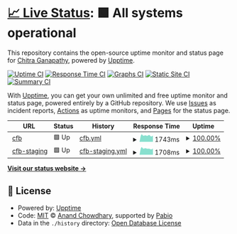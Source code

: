 # [📈 Live Status](https://chitraganapathy.github.io/chitrasfoodbook-uptime): <!--live status--> **🟩 All systems operational**

This repository contains the open-source uptime monitor and status page for [Chitra Ganapathy](http://www.chitrasfoodbook.com), powered by [Upptime](https://github.com/upptime/upptime).

[![Uptime CI](https://github.com/chitraganapathy/chitrasfoodbook-uptime/workflows/Uptime%20CI/badge.svg)](https://github.com/chitraganapathy/chitrasfoodbook-uptime/actions?query=workflow%3A%22Uptime+CI%22)
[![Response Time CI](https://github.com/chitraganapathy/chitrasfoodbook-uptime/workflows/Response%20Time%20CI/badge.svg)](https://github.com/chitraganapathy/chitrasfoodbook-uptime/actions?query=workflow%3A%22Response+Time+CI%22)
[![Graphs CI](https://github.com/chitraganapathy/chitrasfoodbook-uptime/workflows/Graphs%20CI/badge.svg)](https://github.com/chitraganapathy/chitrasfoodbook-uptime/actions?query=workflow%3A%22Graphs+CI%22)
[![Static Site CI](https://github.com/chitraganapathy/chitrasfoodbook-uptime/workflows/Static%20Site%20CI/badge.svg)](https://github.com/chitraganapathy/chitrasfoodbook-uptime/actions?query=workflow%3A%22Static+Site+CI%22)
[![Summary CI](https://github.com/chitraganapathy/chitrasfoodbook-uptime/workflows/Summary%20CI/badge.svg)](https://github.com/chitraganapathy/chitrasfoodbook-uptime/actions?query=workflow%3A%22Summary+CI%22)

With [Upptime](https://upptime.js.org), you can get your own unlimited and free uptime monitor and status page, powered entirely by a GitHub repository. We use [Issues](https://github.com/chitraganapathy/chitrasfoodbook-uptime/issues) as incident reports, [Actions](https://github.com/chitraganapathy/chitrasfoodbook-uptime/actions) as uptime monitors, and [Pages](https://chitraganapathy.github.io/chitrasfoodbook-uptime) for the status page.

<!--start: status pages-->
<!-- This summary is generated by Upptime (https://github.com/upptime/upptime) -->
<!-- Do not edit this manually, your changes will be overwritten -->
<!-- prettier-ignore -->
| URL | Status | History | Response Time | Uptime |
| --- | ------ | ------- | ------------- | ------ |
| <img alt="" src="https://icons.duckduckgo.com/ip3/www.chitrasfoodbook.com.ico" height="13"> [cfb](https://www.chitrasfoodbook.com) | 🟩 Up | [cfb.yml](https://github.com/chitraganapathy/chitrasfoodbook-uptime/commits/HEAD/history/cfb.yml) | <details><summary><img alt="Response time graph" src="./graphs/cfb/response-time-week.png" height="20"> 1743ms</summary><br><a href="https://chitraganapathy.github.io/chitrasfoodbook-uptime/history/cfb"><img alt="Response time 1717" src="https://img.shields.io/endpoint?url=https%3A%2F%2Fraw.githubusercontent.com%2Fchitraganapathy%2Fchitrasfoodbook-uptime%2FHEAD%2Fapi%2Fcfb%2Fresponse-time.json"></a><br><a href="https://chitraganapathy.github.io/chitrasfoodbook-uptime/history/cfb"><img alt="24-hour response time 1682" src="https://img.shields.io/endpoint?url=https%3A%2F%2Fraw.githubusercontent.com%2Fchitraganapathy%2Fchitrasfoodbook-uptime%2FHEAD%2Fapi%2Fcfb%2Fresponse-time-day.json"></a><br><a href="https://chitraganapathy.github.io/chitrasfoodbook-uptime/history/cfb"><img alt="7-day response time 1743" src="https://img.shields.io/endpoint?url=https%3A%2F%2Fraw.githubusercontent.com%2Fchitraganapathy%2Fchitrasfoodbook-uptime%2FHEAD%2Fapi%2Fcfb%2Fresponse-time-week.json"></a><br><a href="https://chitraganapathy.github.io/chitrasfoodbook-uptime/history/cfb"><img alt="30-day response time 1960" src="https://img.shields.io/endpoint?url=https%3A%2F%2Fraw.githubusercontent.com%2Fchitraganapathy%2Fchitrasfoodbook-uptime%2FHEAD%2Fapi%2Fcfb%2Fresponse-time-month.json"></a><br><a href="https://chitraganapathy.github.io/chitrasfoodbook-uptime/history/cfb"><img alt="1-year response time 1717" src="https://img.shields.io/endpoint?url=https%3A%2F%2Fraw.githubusercontent.com%2Fchitraganapathy%2Fchitrasfoodbook-uptime%2FHEAD%2Fapi%2Fcfb%2Fresponse-time-year.json"></a></details> | <details><summary><a href="https://chitraganapathy.github.io/chitrasfoodbook-uptime/history/cfb">100.00%</a></summary><a href="https://chitraganapathy.github.io/chitrasfoodbook-uptime/history/cfb"><img alt="All-time uptime 100.00%" src="https://img.shields.io/endpoint?url=https%3A%2F%2Fraw.githubusercontent.com%2Fchitraganapathy%2Fchitrasfoodbook-uptime%2FHEAD%2Fapi%2Fcfb%2Fuptime.json"></a><br><a href="https://chitraganapathy.github.io/chitrasfoodbook-uptime/history/cfb"><img alt="24-hour uptime 100.00%" src="https://img.shields.io/endpoint?url=https%3A%2F%2Fraw.githubusercontent.com%2Fchitraganapathy%2Fchitrasfoodbook-uptime%2FHEAD%2Fapi%2Fcfb%2Fuptime-day.json"></a><br><a href="https://chitraganapathy.github.io/chitrasfoodbook-uptime/history/cfb"><img alt="7-day uptime 100.00%" src="https://img.shields.io/endpoint?url=https%3A%2F%2Fraw.githubusercontent.com%2Fchitraganapathy%2Fchitrasfoodbook-uptime%2FHEAD%2Fapi%2Fcfb%2Fuptime-week.json"></a><br><a href="https://chitraganapathy.github.io/chitrasfoodbook-uptime/history/cfb"><img alt="30-day uptime 100.00%" src="https://img.shields.io/endpoint?url=https%3A%2F%2Fraw.githubusercontent.com%2Fchitraganapathy%2Fchitrasfoodbook-uptime%2FHEAD%2Fapi%2Fcfb%2Fuptime-month.json"></a><br><a href="https://chitraganapathy.github.io/chitrasfoodbook-uptime/history/cfb"><img alt="1-year uptime 100.00%" src="https://img.shields.io/endpoint?url=https%3A%2F%2Fraw.githubusercontent.com%2Fchitraganapathy%2Fchitrasfoodbook-uptime%2FHEAD%2Fapi%2Fcfb%2Fuptime-year.json"></a></details>
| <img alt="" src="https://icons.duckduckgo.com/ip3/staging.chitrasfoodbook.com.ico" height="13"> [cfb-staging](https://staging.chitrasfoodbook.com) | 🟩 Up | [cfb-staging.yml](https://github.com/chitraganapathy/chitrasfoodbook-uptime/commits/HEAD/history/cfb-staging.yml) | <details><summary><img alt="Response time graph" src="./graphs/cfb-staging/response-time-week.png" height="20"> 1708ms</summary><br><a href="https://chitraganapathy.github.io/chitrasfoodbook-uptime/history/cfb-staging"><img alt="Response time 1888" src="https://img.shields.io/endpoint?url=https%3A%2F%2Fraw.githubusercontent.com%2Fchitraganapathy%2Fchitrasfoodbook-uptime%2FHEAD%2Fapi%2Fcfb-staging%2Fresponse-time.json"></a><br><a href="https://chitraganapathy.github.io/chitrasfoodbook-uptime/history/cfb-staging"><img alt="24-hour response time 1677" src="https://img.shields.io/endpoint?url=https%3A%2F%2Fraw.githubusercontent.com%2Fchitraganapathy%2Fchitrasfoodbook-uptime%2FHEAD%2Fapi%2Fcfb-staging%2Fresponse-time-day.json"></a><br><a href="https://chitraganapathy.github.io/chitrasfoodbook-uptime/history/cfb-staging"><img alt="7-day response time 1708" src="https://img.shields.io/endpoint?url=https%3A%2F%2Fraw.githubusercontent.com%2Fchitraganapathy%2Fchitrasfoodbook-uptime%2FHEAD%2Fapi%2Fcfb-staging%2Fresponse-time-week.json"></a><br><a href="https://chitraganapathy.github.io/chitrasfoodbook-uptime/history/cfb-staging"><img alt="30-day response time 1900" src="https://img.shields.io/endpoint?url=https%3A%2F%2Fraw.githubusercontent.com%2Fchitraganapathy%2Fchitrasfoodbook-uptime%2FHEAD%2Fapi%2Fcfb-staging%2Fresponse-time-month.json"></a><br><a href="https://chitraganapathy.github.io/chitrasfoodbook-uptime/history/cfb-staging"><img alt="1-year response time 1888" src="https://img.shields.io/endpoint?url=https%3A%2F%2Fraw.githubusercontent.com%2Fchitraganapathy%2Fchitrasfoodbook-uptime%2FHEAD%2Fapi%2Fcfb-staging%2Fresponse-time-year.json"></a></details> | <details><summary><a href="https://chitraganapathy.github.io/chitrasfoodbook-uptime/history/cfb-staging">100.00%</a></summary><a href="https://chitraganapathy.github.io/chitrasfoodbook-uptime/history/cfb-staging"><img alt="All-time uptime 99.98%" src="https://img.shields.io/endpoint?url=https%3A%2F%2Fraw.githubusercontent.com%2Fchitraganapathy%2Fchitrasfoodbook-uptime%2FHEAD%2Fapi%2Fcfb-staging%2Fuptime.json"></a><br><a href="https://chitraganapathy.github.io/chitrasfoodbook-uptime/history/cfb-staging"><img alt="24-hour uptime 100.00%" src="https://img.shields.io/endpoint?url=https%3A%2F%2Fraw.githubusercontent.com%2Fchitraganapathy%2Fchitrasfoodbook-uptime%2FHEAD%2Fapi%2Fcfb-staging%2Fuptime-day.json"></a><br><a href="https://chitraganapathy.github.io/chitrasfoodbook-uptime/history/cfb-staging"><img alt="7-day uptime 100.00%" src="https://img.shields.io/endpoint?url=https%3A%2F%2Fraw.githubusercontent.com%2Fchitraganapathy%2Fchitrasfoodbook-uptime%2FHEAD%2Fapi%2Fcfb-staging%2Fuptime-week.json"></a><br><a href="https://chitraganapathy.github.io/chitrasfoodbook-uptime/history/cfb-staging"><img alt="30-day uptime 100.00%" src="https://img.shields.io/endpoint?url=https%3A%2F%2Fraw.githubusercontent.com%2Fchitraganapathy%2Fchitrasfoodbook-uptime%2FHEAD%2Fapi%2Fcfb-staging%2Fuptime-month.json"></a><br><a href="https://chitraganapathy.github.io/chitrasfoodbook-uptime/history/cfb-staging"><img alt="1-year uptime 99.98%" src="https://img.shields.io/endpoint?url=https%3A%2F%2Fraw.githubusercontent.com%2Fchitraganapathy%2Fchitrasfoodbook-uptime%2FHEAD%2Fapi%2Fcfb-staging%2Fuptime-year.json"></a></details>

<!--end: status pages-->

[**Visit our status website →**](https://chitraganapathy.github.io/chitrasfoodbook-uptime)

## 📄 License

- Powered by: [Upptime](https://github.com/upptime/upptime)
- Code: [MIT](./LICENSE) © [Anand Chowdhary](https://anandchowdhary.com), supported by [Pabio](https://pabio.com)
- Data in the `./history` directory: [Open Database License](https://opendatacommons.org/licenses/odbl/1-0/)
